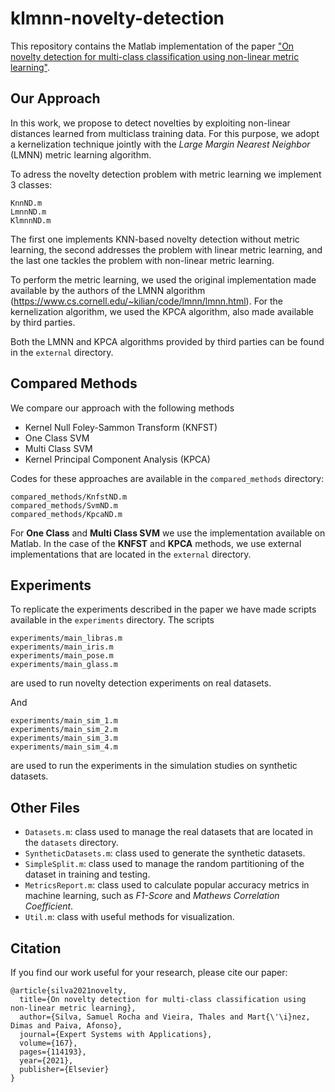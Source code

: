 # klmnn-novelty-detection

This repository contains the Matlab implementation of the paper ["On novelty detection for multi-class classification using non-linear metric learning"](https://doi.org/10.1016/j.eswa.2020.114193).

## Our Approach
In this work, we propose to detect novelties by exploiting non-linear distances learned from multiclass training data. For this purpose, we adopt a kernelization technique jointly with the *Large Margin Nearest Neighbor* (LMNN) metric learning algorithm.

To adress the novelty detection problem with metric learning we implement 3 classes:
```
KnnND.m
LmnnND.m
KlmnnND.m
```
The first one implements KNN-based novelty detection without metric learning, the second addresses the problem with linear metric learning, and the last one tackles the problem with non-linear metric learning.

To perform the metric learning, we used the original implementation made available by the authors of the LMNN algorithm (https://www.cs.cornell.edu/~kilian/code/lmnn/lmnn.html). For the kernelization algorithm, we used the KPCA algorithm, also made available by third parties.

Both the LMNN and KPCA algorithms provided by third parties can be found in the `external` directory.

## Compared Methods
We compare our approach with the following methods
* Kernel Null Foley-Sammon Transform (KNFST)
* One Class SVM
* Multi Class SVM
* Kernel Principal Component Analysis (KPCA)

Codes for these approaches are available in the `compared_methods` directory:
```
compared_methods/KnfstND.m
compared_methods/SvmND.m
compared_methods/KpcaND.m
```
For **One Class** and **Multi Class SVM** we use the implementation available on Matlab. In the case of the **KNFST** and **KPCA** methods, we use external implementations that are located in the `external` directory.

## Experiments
To replicate the experiments described in the paper we have made scripts available in the `experiments` directory. The scripts
```
experiments/main_libras.m
experiments/main_iris.m
experiments/main_pose.m
experiments/main_glass.m
```
are used to run novelty detection experiments on real datasets.

And 
```
experiments/main_sim_1.m
experiments/main_sim_2.m
experiments/main_sim_3.m
experiments/main_sim_4.m
```
are used to run the experiments in the simulation studies on synthetic datasets.

## Other Files
* `Datasets.m`: class used to manage the real datasets that are located in the `datasets` directory.
* `SyntheticDatasets.m`: class used to generate the synthetic datasets.
* `SimpleSplit.m`: class used to manage the random partitioning of the dataset in training and testing.
* `MetricsReport.m`: class used to calculate popular accuracy metrics in machine learning, such as *F1-Score* and *Mathews Correlation Coefficient*.
* `Util.m`: class with useful methods for visualization.

## Citation
If you find our work useful for your research, please cite our paper:
```
@article{silva2021novelty,
  title={On novelty detection for multi-class classification using non-linear metric learning},
  author={Silva, Samuel Rocha and Vieira, Thales and Mart{\'\i}nez, Dimas and Paiva, Afonso},
  journal={Expert Systems with Applications},
  volume={167},
  pages={114193},
  year={2021},
  publisher={Elsevier}
}
```